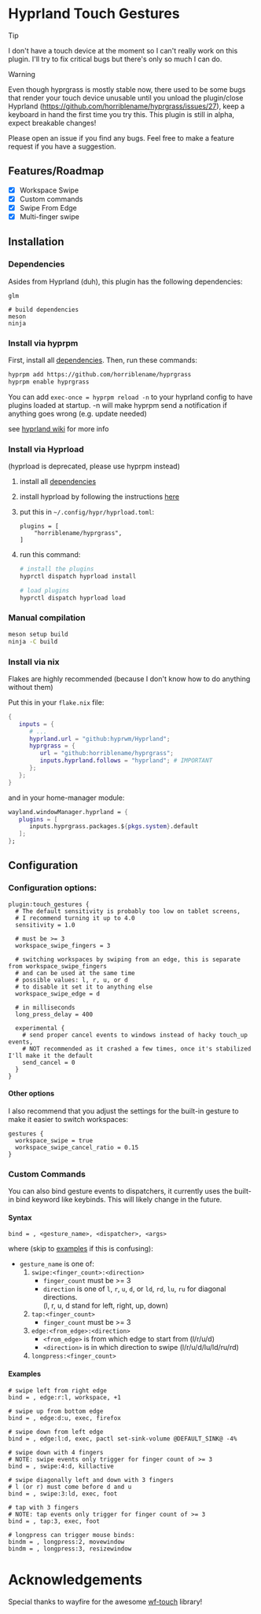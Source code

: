 # Hyprland Touch Gestures

> [!TIP] 
> I don't have a touch device at the moment so I can't really work on this plugin. I'll try to fix critical bugs but there's only so much I can do. 

> [!WARNING]
> Even though hyprgrass is mostly stable now, there used to be some bugs that render your touch device unusable until you unload the plugin/close Hyprland (https://github.com/horriblename/hyprgrass/issues/27), keep a keyboard in hand the first time you try this. This plugin is still in alpha, expect breakable changes!

Please open an issue if you find any bugs. Feel free to make a feature request if you have a suggestion.

## Features/Roadmap

- [x] Workspace Swipe
- [x] Custom commands
- [x] Swipe From Edge
- [x] Multi-finger swipe

## Installation

### Dependencies

Asides from Hyprland (duh), this plugin has the following dependencies:

```
glm

# build dependencies
meson
ninja
```

### Install via hyprpm

First, install all [dependencies](#dependencies). Then, run these commands:

```bash
hyprpm add https://github.com/horriblename/hyprgrass
hyprpm enable hyprgrass
```

You can add `exec-once = hyprpm reload -n` to your hyprland config to have plugins loaded at
startup. -n will make hyprpm send a notification if anything goes wrong (e.g. update needed)

see [hyprland wiki](https://wiki.hyprland.org/Plugins/Using-Plugins/#hyprpm) for more info

### Install via Hyprload

(hyprload is deprecated, please use hyprpm instead)

1. install all [dependencies](#dependencies)
2. install hyprload by following the instructions
   [here](https://github.com/Duckonaut/hyprload#Installing)
3. put this in `~/.config/hypr/hyprload.toml`:
   ```
   plugins = [
       "horriblename/hyprgrass",
   ]
   ```
4. run this command:

   ```bash
   # install the plugins
   hyprctl dispatch hyprload install

   # load plugins
   hyprctl dispatch hyprload load
   ```

### Manual compilation

```bash
meson setup build
ninja -C build
```

### Install via nix

Flakes are highly recommended (because I don't know how to do anything without them)

Put this in your `flake.nix` file:

```nix
{
   inputs = {
      # ...
      hyprland.url = "github:hyprwm/Hyprland";
      hyprgrass = {
         url = "github:horriblename/hyprgrass";
         inputs.hyprland.follows = "hyprland"; # IMPORTANT
      };
   };
}
```

and in your home-manager module:

```nix
wayland.windowManager.hyprland = {
   plugins = [
      inputs.hyprgrass.packages.${pkgs.system}.default
   ];
};
```

## Configuration

### Configuration options:

```
plugin:touch_gestures {
  # The default sensitivity is probably too low on tablet screens,
  # I recommend turning it up to 4.0
  sensitivity = 1.0

  # must be >= 3
  workspace_swipe_fingers = 3

  # switching workspaces by swiping from an edge, this is separate from workspace_swipe_fingers
  # and can be used at the same time
  # possible values: l, r, u, or d
  # to disable it set it to anything else
  workspace_swipe_edge = d

  # in milliseconds
  long_press_delay = 400

  experimental {
    # send proper cancel events to windows instead of hacky touch_up events,
    # NOT recommended as it crashed a few times, once it's stabilized I'll make it the default
    send_cancel = 0
  }
}
```

#### Other options

I also recommend that you adjust the settings for the built-in gesture to make it easier to switch workspaces:

```
gestures {
  workspace_swipe = true
  workspace_swipe_cancel_ratio = 0.15
}
```

### Custom Commands

You can also bind gesture events to dispatchers, it currently uses the built-in bind keyword like
keybinds. This will likely change in the future.

#### Syntax

```
bind = , <gesture_name>, <dispatcher>, <args>
```

where (skip to [examples](#examples) if this is confusing):

- `gesture_name` is one of:
  1. `swipe:<finger_count>:<direction>`
     - `finger_count` must be >= 3
     - `direction` is one of `l`, `r`, `u`, `d`, or `ld`, `rd`, `lu`, `ru` for diagonal directions.  
       (l, r, u, d stand for left, right, up, down)
  2. `tap:<finger_count>`
     - `finger_count` must be >= 3
  3. `edge:<from_edge>:<direction>`
     - `<from_edge>` is from which edge to start from (l/r/u/d)
     - `<direction>` is in which direction to swipe (l/r/u/d/lu/ld/ru/rd)
  4. `longpress:<finger_count>`

#### Examples

```
# swipe left from right edge
bind = , edge:r:l, workspace, +1

# swipe up from bottom edge
bind = , edge:d:u, exec, firefox

# swipe down from left edge
bind = , edge:l:d, exec, pactl set-sink-volume @DEFAULT_SINK@ -4%

# swipe down with 4 fingers
# NOTE: swipe events only trigger for finger count of >= 3
bind = , swipe:4:d, killactive

# swipe diagonally left and down with 3 fingers
# l (or r) must come before d and u
bind = , swipe:3:ld, exec, foot

# tap with 3 fingers
# NOTE: tap events only trigger for finger count of >= 3
bind = , tap:3, exec, foot

# longpress can trigger mouse binds:
bindm = , longpress:2, movewindow
bindm = , longpress:3, resizewindow
```

# Acknowledgements

Special thanks to wayfire for the awesome [wf-touch](https://github.com/WayfireWM/wf-touch) library!
